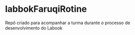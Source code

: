 # labbokFaruqiRotine
Repô criado para acompanhar a turma durante o processo de desenvolvimento do Labook
